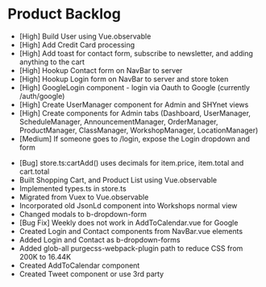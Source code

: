# Product Backlog
* [High] Build User using Vue.observable
* [High] Add Credit Card processing
* [High] Add toast for contact form, subscribe to newsletter, and adding anything to the cart
* [High] Hookup Contact form on NavBar to server
* [High] Hookup Login form on NavBar to server and store token
* [High] GoogleLogin component - login via Oauth to Google (currently /auth/google)
* [High] Create UserManager component for Admin and SHYnet views
* [High] Create components for Admin tabs (Dashboard, UserManager, ScheduleManager, AnnouncementManager, OrderManager, ProductManager, ClassManager, WorkshopManager, LocationManager)
* [Medium] If someone goes to /login, expose the Login dropdown and form

<a name="1.0.0"></a>
* [Bug] store.ts:cartAdd() uses decimals for item.price, item.total and cart.total
* Built Shopping Cart, and Product List using Vue.observable
* Implemented types.ts in store.ts
* Migrated from Vuex to Vue.observable
* Incorporated old JsonLd component into Workshops normal view
* Changed modals to b-dropdown-form
* [Bug Fix] Weekly does not work in AddToCalendar.vue for Google
* Created Login and Contact components from NavBar.vue elements
* Added Login and Contact as b-dropdown-forms
* Added glob-all purgecss-webpack-plugin path to reduce CSS from 200K to 16.44K
* Created AddToCalendar component
* Created Tweet component or use 3rd party